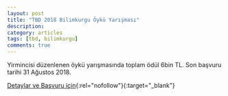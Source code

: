 ```yaml
---
layout: post
title: "TBD 2018 Bilimkurgu Öykü Yarışması"
description: 
category: articles
tags: [tbd, bilimkurgu]
comments: true
---
```


Yirmincisi düzenlenen öykü yarışmasında toplam ödül 6bin TL. Son başvuru tarihi 31 Ağustos 2018.

[Detaylar ve Başvuru için](http://www.tbd.org.tr/turkiye-bilisim-dergisi-2018-bilimkurgu-oyku-yarismasi/?utm_source=edebiyatyarismalari.com&utm_medium=affiliate){:rel="nofollow"}{:target="_blank"}